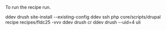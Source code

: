 To run the recipe run.

ddev drush site-install --existing-config
ddev ssh
php core/scripts/drupal recipe recipes/fldc25 -vvv
ddev drush cr
ddev drush --uid=4 uli
